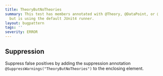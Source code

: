 ```yaml
---
title: TheoryButNoTheories
summary: This test has members annotated with @Theory, @DataPoint, or @DataPoints
  but is using the default JUnit4 runner.
layout: bugpattern
tags: ''
severity: ERROR
---
```


<!--
*** AUTO-GENERATED, DO NOT MODIFY ***
To make changes, edit the @BugPattern annotation or the explanation in docs/bugpattern.
-->



## Suppression
Suppress false positives by adding the suppression annotation `@SuppressWarnings("TheoryButNoTheories")` to the enclosing element.
